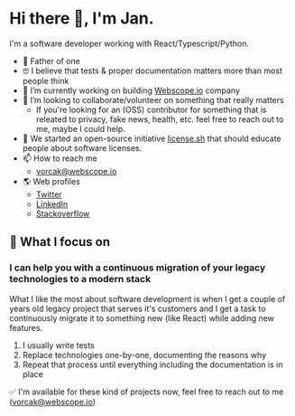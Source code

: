 # Hi there 👋, I'm Jan.

I'm a software developer working with React/Typescript/Python.

- 👨 Father of one
- 🤓 I believe that tests & proper documentation matters more than most people think
- 👷 I’m currently working on building [Webscope.io](https://webscope.io) company
- 👯 I’m looking to collaborate/volunteer on something that really matters
  - If you're looking for an (OSS) contributor for something that is releated to privacy, fake news, health, etc. feel free to reach out to me, maybe I could help.
- 🌱 We started an open-source initiative [license.sh](https://license.sh) that should educate people about software licenses.
- 📫 How to reach me
  - vorcak@webscope.io
- 🌎 Web profiles
  - [Twitter](https://twitter.com/janvorcak)
  - [LinkedIn](https://www.linkedin.com/in/j%C3%A1n-vor%C4%8D%C3%A1k-a5b18a6a/)
  - [Stackoverflow](https://stackoverflow.com/users/786284/jan-vorcak)
  


## 🤝 What I focus on

### I can help you with a continuous migration of your legacy technologies to a modern stack

What I like the most about software development is when I get a couple of years old legacy project that serves it's customers and I get a task to continuously migrate it to something new (like React) while adding new features.

1. I usually write tests
2. Replace technologies one-by-one, documenting the reasons why
3. Repeat that process until everything including the documentation is in place

✅ I'm available for these kind of projects now, feel free to reach out to me (vorcak@webscope.io)

